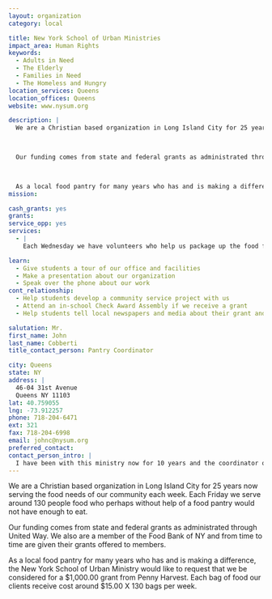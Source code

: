 ```yaml
---
layout: organization
category: local

title: New York School of Urban Ministries
impact_area: Human Rights
keywords: 
  - Adults in Need
  - The Elderly
  - Families in Need
  - The Homeless and Hungry
location_services: Queens
location_offices: Queens
website: www.nysum.org

description: |
  We are a Christian based organization in Long Island City for 25 years now serving the food needs of our community each week.  Each Friday we serve around 130 people food who perhaps without help of a food pantry would not have enough to eat.

  

  Our funding comes from state and federal grants as administrated through United Way.  We also are a member of the Food Bank of NY and from time to time are given their grants offered to members.

  

  As a local food pantry for many years who has and is making a difference, the New York School of Urban Ministry  would like to request that we be considered for a $1,000.00 grant from Penny Harvest.  Each bag of food our clients receive cost around $15.00 X 130 bags per week.
mission: 

cash_grants: yes
grants: 
service_opp: yes
services: 
  - |
    Each Wednesday we have volunteers who help us package up the food for distribution for pantry day on Friday.  We would very much like to have any students come and help us with the pantry operations.  Not only will they help us but will be helping to serve the food need In the community. We had a school group who used to come for a "Community Project" of the school.

learn: 
  - Give students a tour of our office and facilities
  - Make a presentation about our organization
  - Speak over the phone about our work
cont_relationship: 
  - Help students develop a community service project with us
  - Attend an in-school Check Award Assembly if we receive a grant
  - Help students tell local newspapers and media about their grant and/or project with us

salutation: Mr.
first_name: John
last_name: Cobberti
title_contact_person: Pantry Coordinator

city: Queens
state: NY
address: |
  46-04 31st Avenue  
  Queens NY 11103
lat: 40.759055
lng: -73.912257
phone: 718-204-6471
ext: 321
fax: 718-204-6998
email: johnc@nysum.org
preferred_contact: 
contact_person_intro: |
  I have been with this ministry now for 10 years and the coordinator of our food pantry for 7 years.  Each Wednesday my all volunteer staff prepares for our Friday distribution.
---
```

We are a Christian based organization in Long Island City for 25 years now serving the food needs of our community each week.  Each Friday we serve around 130 people food who perhaps without help of a food pantry would not have enough to eat.



Our funding comes from state and federal grants as administrated through United Way.  We also are a member of the Food Bank of NY and from time to time are given their grants offered to members.



As a local food pantry for many years who has and is making a difference, the New York School of Urban Ministry  would like to request that we be considered for a $1,000.00 grant from Penny Harvest.  Each bag of food our clients receive cost around $15.00 X 130 bags per week.